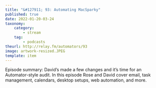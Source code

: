 ```yaml
---
title: "&#127911; 93: Automating MacSparky"
published: true
date: 2022-01-20-03-24
taxonomy:
    category:
        - stream
    tag:
        - podcasts
theurl: http://relay.fm/automators/93
image: artwork-resized.JPEG
template: item
---
```


Episode summary: David&rsquo;s made a few changes and it&rsquo;s time for an Automator-style audit. In this episode Rose and David cover email, task management, calendars, desktop setups, web automation, and more.
